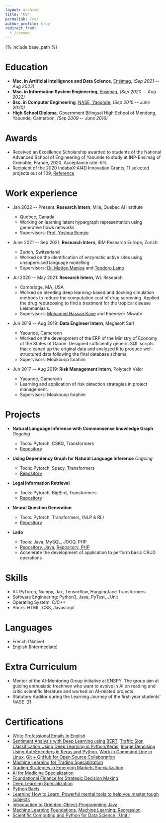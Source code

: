 ```yaml
---
layout: archive
title: "CV"
permalink: /cv/
author_profile: true
redirect_from:
  - /resume
---
```


{% include base_path %}

Education
======
* **Msc. in Artificial Intelligence and Data Science**, [Ensimag](https://ensimag.grenoble-inp.fr/), *(Sep 2021 -- Aug 2022)*
* **Msc. in Information System Engineering**, [Ensimag](https://ensimag.grenoble-inp.fr/), *(Sep 2020 -- Aug 2022)*
* **Bsc. in Computer Engineering**, [NASE, Yaounde](https://www.polytechnique.cm/), *(Sep 2016 -- June 2020)*
* **High School Diploma**, Government Bilingual High School of Mendong, Yaounde, Cameroon, *(Sep 2009 -- June 2016)*

Awards
======
* Received an Excellence Scholarship awarded to students of the National Advanced School of Engineering of Yaounde to study
at INP-Ensimag of Grenoble, France, 2020. Acceptance rate: 6%
* Recipient of the 2020 IndabaX-AI4D Innovation Grants, 11 selected projects out of 109, [Reference](https://deeplearningindaba.com/blog/2020/09/recipients-of-the-2020-indabax-ai4d-innovation-grants/)

Work experience
======
* Jan 2022 -- Present: **Research Intern**, Mila, Quebec AI Institute
  * Quebec, Canada
  * Working on learning latent hypergraph representation using generative flows networks
  * Supervisors: [Prof. Yoshua Bengio](https://yoshuabengio.org/)

* June 2021 -- Sep 2021: **Research Intern**, IBM Research Europe, Zurich
  * Zurich, Switzerland
  * Worked on the identification of enzymatic active sites using unsupervised language modelling
  * Supervisors: [Dr. Matteo Manica](https://researcher.watson.ibm.com/researcher/view.php?person=zurich-TTE) and [Teodoro Laino](https://researcher.watson.ibm.com/researcher/view.php?person=zurich-TEO)

* Jul 2020 -- May 2021: **Research Intern**, WL Research
  * Cambridge, MA, USA
  * Worked on blending deep learning-based and docking simulation methods to reduce the computation cost of drug screening. Applied the drug repurposing to find a treatment for the tropical disease Leishmaniasis.
  * Supervisors: [Mohamed Hassan Kane](https://golden.com/wiki/Mohamed_Hassan_Kane-XKVRKV8) and Ebenezer Nkwate

* Jun 2019 -- Aug 2019: **Data Engineer Intern**, Megasoft Sarl
  * Yaounde, Cameroon
  * Worked on the development of the ERP of the Ministry of Economy of the States of Gabon. Designed sufficiently generic SQL scripts that cleaned up the original data and analyzed it to produce well-structured data following the final database schema.
  * Supervisors: Moukouop Ibrahim

* Jun 2017 -- Aug 2019: **Risk Management Intern**, Polytech Valor
  * Yaounde, Cameroon
  * Learning and application of risk detection strategies in project management.
  * Supervisors: Moukouop Ibrahim
  
Projects
======
* **Natural Language Inference with Commonsense knowledge Graph** *Ongoing*
  * Tools: Pytorch, CSKG, Transformers
  * [Repository](https://github.com/lkwate/nli-cskg)

* **Using Dependency Graph for Natural Language Inference** *Ongoing*
  * Tools: Pytorch, Spacy, Transformers
  * [Repository](https://github.com/lkwate/knowledge-graph-nli)

* **Legal Information Retrieval**
  * Tools: Pytorch, BigBird, Transformers
  * [Repository](https://github.com/lkwate/legal-information-retrieval)

* **Neural Question Generation**
  * Tools: Pytorch, Transformers, (NLP & RL)
  * [Repository](https://lkwate.github.io/neural-question-generation/)

* **Lado**
  * Tools: Java, MySQL, JOOQ, PHP
  * [Repository, Java](https://github.com/lkwate/lado), [Repository, PHP](https://lkwate.github.io/generic-model-yii2/)
  * Accelerate the development of application to perform basic CRUD operations

Skills
======
* AI: PyTorch, Numpy, Jax, Tensorflow, Huggingface Transformers
* Software Engineering: Python3, Java, PyTest, JUnit
* Operating System: C/C++
* Priors: HTML, CSS, Javascript

Languages
======
* French (Native)
* English (Intermediate)

Extra Curriculum
======
* Mentor of the AI-Mentoring Group initiative at ENSPY. The group aim at guiding enthusiatic freshmen who want to evolve in AI on reading and critic scientific literature and worked on AI-related projects.
* Statutory Auditor during the Learning Journey of the first-year students' NASE '21

Certifications
======
* [Write Professional Emails in English](https://www.coursera.org/account/accomplishments/certificate/G8AMB39SQPAC)
* [Sentiment Analysis with Deep Learning using BERT](https://www.coursera.org/account/accomplishments/certificate/CNTPCRL2FDAM), [Traffic Sign Classification Using Deep Learning in Python/Keras](https://www.coursera.org/account/accomplishments/certificate/Z8MP7UBF5CRH), [Image Denoising Using AutoEncoders in Keras and Python](https://www.coursera.org/account/accomplishments/certificate/A5PH2ZCTGR4N), [Work in Command Line in Linux](https://www.coursera.org/account/accomplishments/certificate/AHZBNNB87PP8), [Git + GitHub for Open Source Collaboration](https://www.coursera.org/account/accomplishments/certificate/ERZ8TY7MMNQT)
* [Machine Learning for Trading Specialization](https://www.coursera.org/account/accomplishments/specialization/certificate/47AF2A6LRGX4)
* [Trading Strategies in Emerging Markets Specialization](https://www.coursera.org/account/accomplishments/specialization/certificate/JNSKZWFZ2JYS)
* [AI for Medicine Specialization](https://www.coursera.org/account/accomplishments/specialization/certificate/NZY5UAY2LZGE)
* [Foundational Finance for Strategic Decision Making](https://www.coursera.org/account/accomplishments/specialization/MQ8SG5L7PDRT)
* [Deep Learning Specialization](https://www.coursera.org/account/accomplishments/specialization/T5625DJ9A4NV)
* [Python Bacis](https://www.coursera.org/account/accomplishments/verify/BD2FBG4SV6A2)
* [Learning How to Learn: Powerful mental tools to help you master tough subjects](https://www.coursera.org/account/accomplishments/verify/BJCS25ARLPXU)
* [Introduction to Oriented-Object-Programming Java](https://www.coursera.org/account/accomplishments/verify/6TG9VSDFYRKE)
* [Machine Learning Foundations](https://www.coursera.org/account/accomplishments/verify/78SRMYNT7WRV), [Machine Learning: Regression](https://www.coursera.org/account/accomplishments/verify/D2CD2WEW73D5)
* [Scientific Computing and Python for Data Science : Unit I](https://wqu.thedataincubator.com/certificate/4716934381699072)